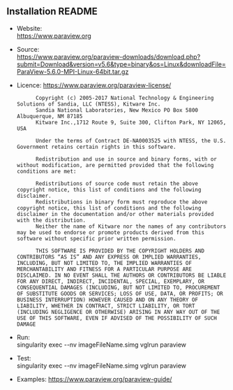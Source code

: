 ## Installation README

* Website:  
            https://www.paraview.org
* Source:   
            https://www.paraview.org/paraview-downloads/download.php?submit=Download&version=v5.6&type=binary&os=Linux&downloadFile=ParaView-5.6.0-MPI-Linux-64bit.tar.gz
* Licence:
            https://www.paraview.org/paraview-license/

            Copyright (c) 2005-2017 National Technology & Engineering Solutions of Sandia, LLC (NTESS), Kitware Inc.
            Sandia National Laboratories, New Mexico PO Box 5800 Albuquerque, NM 87185
            Kitware Inc.,1712 Route 9, Suite 300, Clifton Park, NY 12065, USA

            Under the terms of Contract DE-NA0003525 with NTESS, the U.S. Government retains certain rights in this software.

            Redistribution and use in source and binary forms, with or without modification, are permitted provided that the following conditions are met:

            Redistributions of source code must retain the above copyright notice, this list of conditions and the following disclaimer.
            Redistributions in binary form must reproduce the above copyright notice, this list of conditions and the following disclaimer in the documentation and/or other materials provided with the distribution.
            Neither the name of Kitware nor the names of any contributors may be used to endorse or promote products derived from this software without specific prior written permission.

            THIS SOFTWARE IS PROVIDED BY THE COPYRIGHT HOLDERS AND CONTRIBUTORS “AS IS” AND ANY EXPRESS OR IMPLIED WARRANTIES, INCLUDING, BUT NOT LIMITED TO, THE IMPLIED WARRANTIES OF MERCHANTABILITY AND FITNESS FOR A PARTICULAR PURPOSE ARE DISCLAIMED. IN NO EVENT SHALL THE AUTHORS OR CONTRIBUTORS BE LIABLE FOR ANY DIRECT, INDIRECT, INCIDENTAL, SPECIAL, EXEMPLARY, OR CONSEQUENTIAL DAMAGES (INCLUDING, BUT NOT LIMITED TO, PROCUREMENT OF SUBSTITUTE GOODS OR SERVICES; LOSS OF USE, DATA, OR PROFITS; OR BUSINESS INTERRUPTION) HOWEVER CAUSED AND ON ANY THEORY OF LIABILITY, WHETHER IN CONTRACT, STRICT LIABILITY, OR TORT (INCLUDING NEGLIGENCE OR OTHERWISE) ARISING IN ANY WAY OUT OF THE USE OF THIS SOFTWARE, EVEN IF ADVISED OF THE POSSIBILITY OF SUCH DAMAGE
* Run:      
            singularity exec --nv imageFileName.simg vglrun paraview

* Test:     
            singularity exec --nv imageFileName.simg vglrun paraview

* Examples:
            https://www.paraview.org/paraview-guide/
